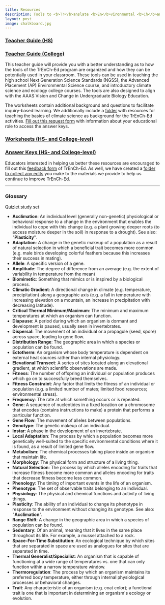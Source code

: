 ```yaml
---
title: Resources
description: Tools to <b>Tr</b>anslate <b>En</b>vironmental <b>Ch</b>ange into organismal responses
layout: post
image: chalkboard.jpg
---
```

### [Teacher Guide (HS)](https://github.com/trench-ed/TeacherResources/blob/main/Teacher_s%20Guide%20_%20Worksheets/Teacher%20Guide%20HS.docx)

### [Teacher Guide (College)](https://github.com/trench-ed/TeacherResources/blob/main/Teacher_s%20Guide%20_%20Worksheets/Teacher%20Guide%20College.docx)

This teacher guide will provide you with a better understanding as to how the tools of the TrEnCh-Ed program are organized and how they can be potentially used in your classroom. These tools can be used in teaching the high school Next Generation Science Standards (NGSS), the Advanced Placement (AP) Environmental Science course, and introductory climate science and ecology college courses. The tools are also designed to align with the AAAS Vision and Change in Undergraduate Biology Education.

The worksheets contain additional background and questions to facilitate inquiry-based learning. We additionally include a [folder](https://drive.google.com/drive/folders/1EW4hgj_0rQHe_2mLDCOKiRP6UOVrSRWb?usp=drive_link) with resources for teaching the basics of climate science as background for the TrEnCh-Ed activities. [Fill out this request form](https://forms.gle/H1iCxtmXHsvQoYaC9) with information about your educational role to access the answer keys.

### [Worksheets (HS- and College-level)](https://github.com/trench-ed/TeacherResources/tree/main/Teacher_s%20Guide%20_%20Worksheets)

### [Answer Keys (HS- and College-level)](https://jstrieb.github.io/link-lock/#eyJ2IjoiMC4wLjEiLCJlIjoicjNXSWRRQTcwSlJnWUFIL2VBQXV6Vk5TTWpJTVN6MXFiV0E0c1l6VTVEOGQvdmFNZWFpY1YvbGYxc2JMSEp3WkkxQ2hZQ3VHajRicTJuaVY3ejVnU255eHhXRS95RUorbnhjRGxsUjlrbnRSQXhrUU5iNnAzOGtQdzFDcW1taldNWVNyVlE9PSIsImkiOiJyemVxNUd2SlRJN3RZSTZ6In0=)

Educators interested in helping us better these resources are encouraged to fill out this [feedback form](https://forms.gle/xbPsXgq9eaBna7av9) of TrEnCh-Ed. As well, we have created a [folder to collect any edits](https://drive.google.com/drive/folders/1Ms0jGUi_QT9XLA8kd4omknUIyracAJNW?usp=drive_link) you make to the materials we provide to help us continue to improve TrEnCh-Ed. 

-----

### Glossary

[Quizlet study set](https://quizlet.com/_8lewtg?x=1jqt&i=2zu0qr)

* **Acclimation**: An individual level (generally non-genetic) physiological or behavioral response to a change in the environment that enables the individual to cope with this change (e.g. a plant growing deeper roots (to access moisture deeper in the soil) in response to a drought). See also: "**Plasticity**".
* **Adaptation**: A change in the genetic makeup of a population as a result of natural selection in which a beneficial trait becomes more common (e.g. male birds developing colorful feathers because this increases their success in mating).
* **Allele**: A specific version of a gene.
* **Amplitude**: The degree of difference from an average (e.g. the extent of variability in temperature from the mean)
* **Biomimetic**: Something that mimics or is inspired by a biological process.
* **Climatic Gradient**: A directional change in climate (e.g. temperature, precipitation) along a geographic axis (e.g. a fall in temperature with increasing elevation on a mountain, an increase in precipitation with decreasing latitude).
* **Critical Thermal Minimum/Maximum**: The minimum and maximum temperatures at which an organism can function.
* **Diapause**: A period during which an organism is dormant and development is paused, usually seen in invertebrates.
* **Dispersal**: The movement of an individual or a propagule (seed, spore) across space, leading to gene flow.
* **Distribution Range**: The geographic area in which a species or population can be found.
* **Ectotherm**: An organism whose body temperature is dependent on external heat sources rather than internal physiology.
* **Elevational Transect**: A series of sites located along an elevational gradient, at which scientific observations are made.
* **Fitness**: The number of offspring an individual or population produces which go on to successfully breed themselves.
* **Fitness Constraint**: Any factor that limits the fitness of an individual or population (e.g. a limited number of mates; limited food resources; environmental stress).
* **Frequency**: The rate at which something occurs or is repeated.
* **Gene**: A sequence of nucleotides in a fixed location on a chromosome that encodes (contains instructions to make) a protein that performs a particular function.
* **Gene Flow**: The movement of alleles between populations.
* **Genotype**: The genetic makeup of an individual.
* **Instar**: A phase in the development of an invertebrate.
* **Local Adaptation**: The process by which a population becomes more genetically well-suited to the specific environmental conditions where it is found, as a result of limited gene flow.
* **Metabolism**: The chemical processes taking place inside an organism that maintain life.
* **Morphology**: The physical form and structure of a living thing.
* **Natural Selection**: The process by which alleles encoding for traits that increase fitness become more common and alleles encoding for traits that decrease fitness become less common.
* **Phenology**: The timing of important events in the life of an organism.
* **Phenotype**: The set of observable traits belonging to an individual.
* **Physiology**: The physical and chemical functions and activity of living things.
* **Plasticity**: The ability of an individual to change its phenotype in response to the environment without changing its genotype. See also: "**Acclimation**".
* **Range Shift**: A change in the geographic area in which a species of population can be found.
* **Sedentary**: Of an animal, meaning that it lives in the same place throughout its life. For example, a mussel attached to a rock.
* **Space-For-Time Substitution**: An ecological technique by which sites that are separated in space are used as analogues for sites that are separated in time.
* **Thermal Generalist/Specialist**: An organism that is capable of functioning at a wide range of temperatures vs. one that can only function within a narrow temperature window.
* **Thermoregulation**: The process by which an organism maintains its preferred body temperature, either through internal physiological processes or behavioral changes.
* **Trait**: Any characteristic of an organism (e.g. coat color); a functional trait is one that is important in determining an organism's ecology or evolution.
